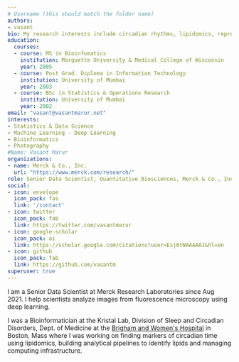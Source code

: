 ```yaml
---
# Username (this should match the folder name)
authors:
- vasant
bio: My research interests include circadian rhythms, lipidomics, reproducible research.
education:
  courses:
  - course: MS in Bioinfomatics
    institution: Marquette University & Medical College of Wisconsin
    year: 2005
  - course: Post Grad. Diploma in Information Technology
    institution: University of Mumbai
    year: 2003
  - course: BSc in Statistics & Operations Research
    institution: University of Mumbai
    year: 2002
email: "vasant@vasantmarur.net"
interests:
- Statistics & Data Science
- Machine Learning - Deep Learning
- Bioinformatics
- Photography
#Name: Vasant Marur
organizations:
- name: Merck & Co., Inc.
  url: "https://www.merck.com/research/"
role: Senior Data Scientist, Quantitative Biosciences, Merck & Co., Inc.
social:
- icon: envelope
  icon_pack: fas
  link: '/contact'
- icon: twitter
  icon_pack: fab
  link: https://twitter.com/vasantmarur
- icon: google-scholar
  icon_pack: ai
  link: https://scholar.google.com/citations?user=Esj6tWAAAAAJ&hl=en
- icon: github
  icon_pack: fab
  link: https://github.com/vasantm
superuser: true
---
```

I am a Senior Data Scientist at Merck Research Laboratories since Aug 2021. I help scientists
analyze images from fluorescence microscopy using deep learning.

I was a Bioinformatician at the Kristal Lab, Division of Sleep and Circadian Disorders, Dept. of Medicine at the [Brigham and Women's Hospital](https://www.brighamandwomens.org/medicine/sleep-and-circadian-disorders/overview) in Boston, Mass where I was working on finding markers of circadian time using lipidomics, building analytical pipelines to identify lipids and managing computing infrastructure.